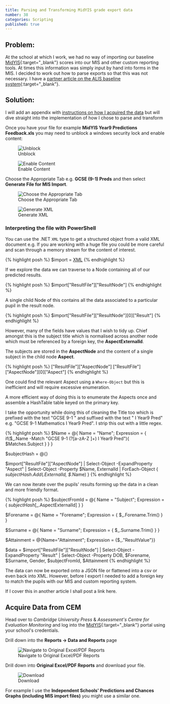 ```yaml
---
title: Parsing and Transforming MidYIS grade export data
number: 38
categories: Scripting
published: true
---
```


## Problem:
At the school at which I work, we had no way of importing our baseline [MidYIS](https://www.cem.org/midyis){:target="_blank"} scores into our MIS and other custom reporting tools.  At times this information was simply input by hand into forms in the MIS.  I decided to work out how to parse exports so that this was not necessary.  I have a [partner article on the ALIS baseline system](/scripting/parsing-alis-grade-exports){:target="_blank"}.

## Solution:
I will add an appendix with [instructions on how I acquired the data](#data-acquisition) but will dive straight into the implementation of how I chose to parse and transform 

Once you have your file for example __MidYIS Year9 Predictions Feedback.xls__ you may need to unblock a windows security lock and enable content:

<figure>
	<img src="/assets/images/38/unblock.png" alt="Unblock"/>
	<figcaption>
	Unblock
	</figcaption>
</figure>

<figure>
	<img src="/assets/images/38/enable-content.png" alt="Enable Content"/>
	<figcaption>
	Enable Content
	</figcaption>
</figure>

Choose the Appropriate Tab e.g. __GCSE (9-1) Preds__ and then select __Generate File for MIS Import__.

<figure>
	<img src="/assets/images/38/navigate-tab.png" alt="Choose the Appropriate Tab"/>
	<figcaption>
	Choose the Appropriate Tab
	</figcaption>
</figure>

<figure>
	<img src="/assets/images/38/generate-xml.png" alt="Generate XML"/>
	<figcaption>
	Generate XML
	</figcaption>
</figure>

### Interpreting the file with PowerShell

You can use the .NET  ````XML```` type to get a structured object from a valid XML document e.g. If you are working with a huge file you could be more careful and scan through a memory stream for the content of interest.

{% highlight posh %}
$import = [XML](Get-Content ".\PredIE9XML_000XXXXX.xml")
{% endhighlight %}

If we explore the data we can traverse to a Node containing all of our predicted results.

{% highlight posh %}
$import["ResultFile"]["ResultNode"]
{% endhighlight %}

A single child Node of this contains all the data associated to a particular pupil in the result node.

{% highlight posh %}
$import["ResultFile"]["ResultNode"][0]["Result"]
{% endhighlight %}

However, many of the fields have values that I wish to tidy up.  Chief amongst this is the subject title which is normalised across another node which must be referenced by a foreign key, the __AspectExternalId__.

The subjects are stored in the __AspectNode__ and the content of a single subject in the child node __Aspect__.

{% highlight posh %}
["ResultFile"]["AspectNode"]
["ResultFile"]["AspectNode"][0]["Aspect"]
{% endhighlight %}

One could find the relevant Aspect using a ````Where-Object```` but this is inefficient and will require excessive enumeration.

A more efficient way of doing this is to enumerate the Aspects once and assemble a HashTable table keyed on the primary key.

I take the opportunity while doing this of cleaning the Title too which is prefixed with the text "GCSE 9-1 " and suffixed with the text " I Year9 Pred" e.g. "GCSE 9-1 Mathematics I Year9 Pred".  I strip this out with a little regex.

{% highlight posh %}
$Name = @{
            Name = "Name"; 
            Expression = { 
                if($_.Name -Match "GCSE 9-1 (?<Subject>[a-zA-Z ]+) I Year9 Pred"){
                    $Matches.Subject
                }
            }
        }

$subjectHash = @{}

$import["ResultFile"]["AspectNode"] | 
    Select-Object -ExpandProperty "Aspect" | 
    Select-Object -Property $Name, ExternalId |
    ForEach-Object {
        $subjectHash.Add($_.ExternalId, $_.Name)
    }
{% endhighlight %}

We can now iterate over the pupils' results forming up the data in a clean and more friendly format.

{% highlight posh %}
$subjectFromId = @{
    Name = "Subject";
    Expression = {
        $subjectHash[$_.AspectExternalId]
    }
}

$Forename = @{
    Name = "Forename";
    Expression = {
        $_.Forename.Trim()
    }
}

$Surname = @{
    Name = "Surname";
    Expression = {
        $_.Surname.Trim()
    }
}

$Attainment = @{Name="Attainment"; Expression = {$_."ResultValue"}}

$data = $import["ResultFile"]["ResultNode"] | 
    Select-Object -ExpandProperty "Result" |
    Select-Object -Property DOB, $Forename, $Surname, Gender, $subjectFromId, $Attainment 
{% endhighlight %}

The data can now be exported onto a JSON file or flattened into a csv or even back into XML.  However, before I export I needed to add a foreign key to match the pupils with our MIS and custom reporting system.

If I cover this in another article I shall post a link here.

<h2 id="data-acquisition">Acquire Data from CEM</h2>

Head over to _Cambridge University Press_ & _Assessment's Centre for Evaluation Monitoring_ and log into the [MidYIS](https://css.cemcentre.org/SecondaryPlusNet/Login.aspx){:target="_blank"} portal using your school's credentials.

Drill down into the __Reports -> Data and Reports__ page

<figure>
	<img src="/assets/images/38/data-and-reports.png" alt="Navigate to Original Excel/PDF Reports"/>
	<figcaption>
	Navigate to Original Excel/PDF Reports
	</figcaption>
</figure>

Drill down into __Original Excel/PDF Reports__ and download your file.

<figure>
	<img src="/assets/images/38/download.png" alt="Download"/>
	<figcaption>
	Download
	</figcaption>
</figure>

For example I use the __Independent Schools' Predictions and Chances Graphs (including MIS import files)__ you might use a similar one.

